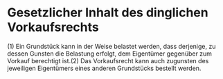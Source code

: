 # Gesetzlicher Inhalt des dinglichen Vorkaufsrechts

(1) Ein Grundstück kann in der Weise belastet werden, dass derjenige, zu dessen Gunsten die Belastung erfolgt, dem Eigentümer gegenüber zum Vorkauf berechtigt ist.(2) Das Vorkaufsrecht kann auch zugunsten des jeweiligen Eigentümers eines anderen Grundstücks bestellt werden. 

